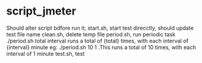 # script_jmeter
Should alter script bdfore run it;
start.sh, start test direcctly, should update test file name
clean.sh, delete temp file
period.sh, run periodic task
    ./period.sh total interval runs a total of {total} times, with each interval of {interval} minute
    eg: ./period.sh 10 1 .This runs a total of 10 times, with each interval of 1 minute
test.sh, test




